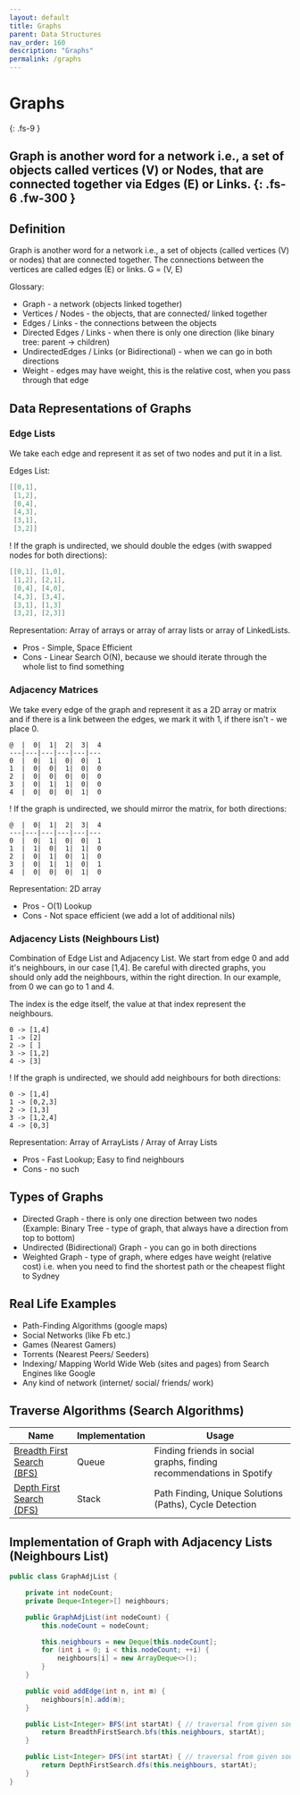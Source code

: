 ```yaml
---
layout: default
title: Graphs
parent: Data Structures
nav_order: 160
description: "Graphs"
permalink: /graphs
---
```

# Graphs 
{: .fs-9 }

Graph is another word for a network i.e., a set of objects called vertices (V) or Nodes, that are connected 
together via Edges (E) or Links. 
{: .fs-6 .fw-300 }
---

## Definition
Graph is another word for a network i.e., a set of objects (called vertices (V) or nodes) that are connected 
together. The connections between the vertices are called edges (E) or links.
G = (V, E)

Glossary:
* Graph - a network (objects linked together)
* Vertices / Nodes - the objects, that are connected/ linked together
* Edges / Links - the connections between the objects
* Directed Edges / Links - when there is only one direction (like binary tree: parent -> children)
* UndirectedEdges / Links (or Bidirectional)  - when we can go in both directions
* Weight - edges may have weight, this is the relative cost, when you pass through that edge

## Data Representations of Graphs
### Edge Lists
We take each edge and represent it as set of two nodes and put it in a list.

Edges List: 
```java
[[0,1], 
 [1,2],  
 [0,4], 
 [4,3], 
 [3,1], 
 [3,2]]
```
! If the graph is undirected, we should double the edges (with swapped nodes for both directions):
```java
[[0,1], [1,0],
 [1,2], [2,1],
 [0,4], [4,0],
 [4,3], [3,4],
 [3,1], [1,3]
 [3,2], [2,3]]
```
Representation: Array of arrays or array of array lists or array of LinkedLists.

* Pros - Simple, Space Efficient
* Cons - Linear Search O(N), because we should iterate through the whole list to find something

### Adjacency Matrices
We take every edge of the graph and represent it as a 2D array or matrix and if there is a link between 
the edges, we mark it with 1, if there isn't - we place 0. 
```
@  |  0|  1|  2|  3|  4
---|---|---|---|---|---
0  |  0|  1|  0|  0|  1
1  |  0|  0|  1|  0|  0
2  |  0|  0|  0|  0|  0
3  |  0|  1|  1|  0|  0
4  |  0|  0|  0|  1|  0
```
! If the graph is undirected, we should mirror the matrix, for both directions:
```
@  |  0|  1|  2|  3|  4
---|---|---|---|---|---
0  |  0|  1|  0|  0|  1
1  |  1|  0|  1|  1|  0
2  |  0|  1|  0|  1|  0
3  |  0|  1|  1|  0|  1
4  |  0|  0|  0|  1|  0
```
Representation: 2D array

* Pros - O(1) Lookup
* Cons - Not space efficient (we add a lot of additional nils)

### Adjacency Lists (Neighbours List)
Combination of Edge List and Adjacency List. We start from edge 0 and add it's neighbours, 
in our case [1,4]. Be careful with directed graphs, you should only add the neighbours, within the
right direction. In our example, from 0 we can go to 1 and 4.

The index is the edge itself, the value at that index represent the neighbours.
```
0 -> [1,4]
1 -> [2]
2 -> [ ]
3 -> [1,2]
4 -> [3]
```

! If the graph is undirected, we should add neighbours for both directions:
```
0 -> [1,4]
1 -> [0,2,3]
2 -> [1,3]
3 -> [1,2,4]
4 -> [0,3]
```
Representation: Array of ArrayLists / Array of Array Lists

* Pros - Fast Lookup; Easy to find neighbours
* Cons - no such

## Types of Graphs
* Directed Graph - there is only one direction between two nodes (Example: Binary Tree - type of graph, that always have a direction from top to bottom)
* Undirected (Bidirectional) Graph - you can go in both directions
* Weighted Graph - type of graph, where edges have weight (relative cost) 
i.e. when you need to find the shortest path or the cheapest flight to Sydney

## Real Life Examples
* Path-Finding Algorithms (google maps)
* Social Networks (like Fb etc.)
* Games (Nearest Gamers)
* Torrents (Nearest Peers/ Seeders)
* Indexing/ Mapping World Wide Web (sites and pages) from Search Engines like Google
* Any kind of network (internet/ social/ friends/ work)

## Traverse Algorithms (Search Algorithms)

Name|Implementation|Usage
---|---|---
[Breadth First Search (BFS)](https://iretha.github.io/data-structures-and-algorithms/bfs-graph)|Queue|Finding friends in social graphs, finding recommendations in Spotify
[Depth First Search (DFS)](https://iretha.github.io/data-structures-and-algorithms/dfs-graph)|Stack|Path Finding, Unique Solutions (Paths), Cycle Detection

## Implementation of Graph with Adjacency Lists (Neighbours List)
```java
public class GraphAdjList {

    private int nodeCount;
    private Deque<Integer>[] neighbours;

    public GraphAdjList(int nodeCount) {
        this.nodeCount = nodeCount;

        this.neighbours = new Deque[this.nodeCount];
        for (int i = 0; i < this.nodeCount; ++i) {
            neighbours[i] = new ArrayDeque<>();
        }
    }

    public void addEdge(int n, int m) {
        neighbours[n].add(m);
    }

    public List<Integer> BFS(int startAt) { // traversal from given source
        return BreadthFirstSearch.bfs(this.neighbours, startAt);
    }

    public List<Integer> DFS(int startAt) { // traversal from given source
        return DepthFirstSearch.dfs(this.neighbours, startAt);
    }
}
```


